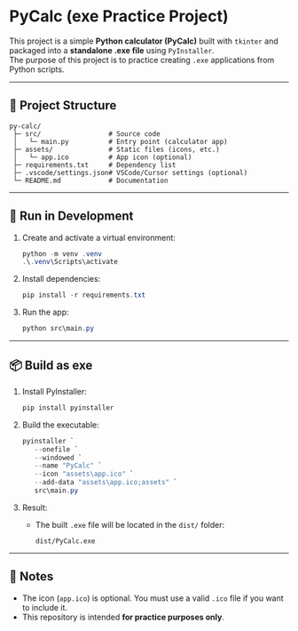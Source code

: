 # PyCalc (exe Practice Project)

This project is a simple **Python calculator (PyCalc)** built with `tkinter` and packaged into a **standalone .exe file** using `PyInstaller`.  
The purpose of this project is to practice creating `.exe` applications from Python scripts.

---

## 📂 Project Structure
```
py-calc/
 ├─ src/                 # Source code
 │   └─ main.py          # Entry point (calculator app)
 ├─ assets/              # Static files (icons, etc.)
 │   └─ app.ico          # App icon (optional)
 ├─ requirements.txt     # Dependency list
 ├─ .vscode/settings.json# VSCode/Cursor settings (optional)
 └─ README.md            # Documentation
```

---

## 🚀 Run in Development

1. Create and activate a virtual environment:
   ```powershell
   python -m venv .venv
   .\.venv\Scripts\activate
   ```

2. Install dependencies:
   ```powershell
   pip install -r requirements.txt
   ```

3. Run the app:
   ```powershell
   python src\main.py
   ```

---

## 📦 Build as exe

1. Install PyInstaller:
   ```powershell
   pip install pyinstaller
   ```

2. Build the executable:
   ```powershell
   pyinstaller `
      --onefile `
      --windowed `
      --name "PyCalc" `
      --icon "assets\app.ico" `
      --add-data "assets\app.ico;assets" `
      src\main.py
   ```

3. Result:
   - The built `.exe` file will be located in the `dist/` folder:
     ```
     dist/PyCalc.exe
     ```

---

## 📝 Notes
- The icon (`app.ico`) is optional. You must use a valid `.ico` file if you want to include it.
- This repository is intended **for practice purposes only**.
